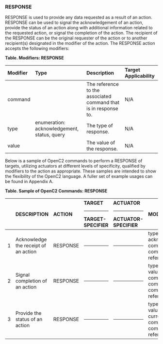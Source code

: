 ### RESPONSE
RESPONSE is used to provide any data requested as a result of an action. RESPONSE can be used to signal the acknowledgement of an action, provide the status of an action along with additional information related to the requested action, or signal the completion of the action. The recipient of the RESPONSE can be the original requester of the action or to another recipient(s) designated in the modifier of the action.
The RESPONSE action accepts the following modifiers:

**Table. Modifiers: RESPONSE**

| Modifier | Type | Description | Target Applicability | 
| :--- | :--- | :--- | :--- | 
| command |  | The reference to the associated command that is in response to. | N/A | 
| type | enumeration: acknowledgement, status, query | The type of response. | N/A | 
| value |  | The value of the response. | N/A | 

Below is a sample of OpenC2 commands to perform a RESPONSE of targets, utilizing actuators at different levels of specificity, qualified by modifiers to the action as appropriate. These samples are intended to show the flexibility of the OpenC2 language. A fuller set of example usages can be found in Appendix A.

**Table. Sample of OpenC2 Commands: RESPONSE**

|  | DESCRIPTION | ACTION | TARGET<hr>TARGET-SPECIFIER | ACTUATOR<hr>ACTUATOR-SPECIFIER | MODIFIER | 
| :--- | :--- | :--- | :--- | :--- | :--- | 
| 1 | Acknowledge the receipt of an action | RESPONSE | <hr> | <hr> | type = acknowledge,<br>command = command reference | 
| 2 | Signal completion of an action | RESPONSE | <hr> | <hr> | type = status,<br>value = complete,<br>command = command reference | 
| 3 | Provide the status of an action | RESPONSE | <hr> | <hr> | type = status,<br>value = current,<br>command = command reference | 
